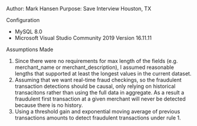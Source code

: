 Author: Mark Hansen
Purpose: Save Interview Houston, TX

Configuration
* MySQL 8.0
* Microsoft Visual Studio Community 2019 Version 16.11.11

Assumptions Made
1) Since there were no requirements for max length of the fields (e.g. merchant_name or merchant_description), I assumed reasonable lengths that supported at least the longest values in the current dataset.
2) Assuming that we want real-time fraud checkings, so the fraudulent transaction detections should be causal, only relying on historical transacitons rather than using the full data in aggregate. As a result a fraudulent first transaction at a given merchant will never be detected because there is no history.
3) Using a threshold gain and exponential moving average of previous transactions amounts to detect fraudulent transactions under rule 1.
